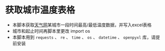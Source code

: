 # 获取城市温度表格

* 本脚本获取[天气网](https://www.tianqi.com/)某城市一段时间最高/最低温度数据，并写入excel表格
* 城市和起止时间再脚本里更改
import os
* 本脚本用到 `requests` 、 `re` 、 `time` 、 `os` 、 `datetime` 、 `openpyxl` 库，请提前安装